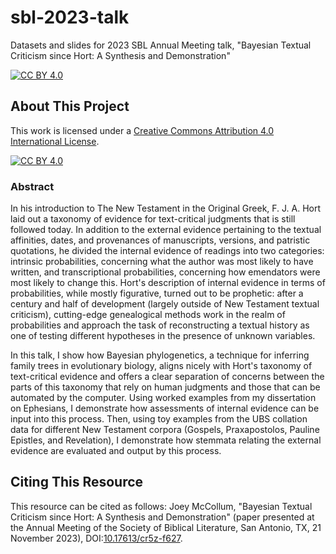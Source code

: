 # sbl-2023-talk
Datasets and slides for 2023 SBL Annual Meeting talk, "Bayesian Textual Criticism since Hort: A Synthesis and Demonstration"

[![CC BY 4.0][cc-by-shield]][cc-by]

## About This Project

This work is licensed under a
[Creative Commons Attribution 4.0 International License][cc-by].

[![CC BY 4.0][cc-by-image]][cc-by]

[cc-by]: http://creativecommons.org/licenses/by/4.0/
[cc-by-image]: https://i.creativecommons.org/l/by/4.0/88x31.png
[cc-by-shield]: https://img.shields.io/badge/License-CC%20BY%204.0-lightgrey.svg

### Abstract

In his introduction to The New Testament in the Original Greek, F. J. A. Hort laid out a taxonomy of evidence for text-critical judgments that is still followed today.
In addition to the external evidence pertaining to the textual affinities, dates, and provenances of manuscripts, versions, and patristic quotations, he divided the internal evidence of readings into two categories: intrinsic probabilities, concerning what the author was most likely to have written, and transcriptional probabilities, concerning how emendators were most likely to change this.
Hort's description of internal evidence in terms of probabilities, while mostly figurative, turned out to be prophetic: after a century and half of development (largely outside of New Testament textual criticism), cutting-edge genealogical methods work in the realm of probabilities and approach the task of reconstructing a textual history as one of testing different hypotheses in the presence of unknown variables.

In this talk, I show how Bayesian phylogenetics, a technique for inferring family trees in evolutionary biology, aligns nicely with Hort's taxonomy of text-critical evidence and offers a clear separation of concerns between the parts of this taxonomy that rely on human judgments and those that can be automated by the computer.
Using worked examples from my dissertation on Ephesians, I demonstrate how assessments of internal evidence can be input into this process.
Then, using toy examples from the UBS collation data for different New Testament corpora (Gospels, Praxapostolos, Pauline Epistles, and Revelation), I demonstrate how stemmata relating the external evidence are evaluated and output by this process.

## Citing This Resource
This resource can be cited as follows: Joey McCollum, "Bayesian Textual Criticism since Hort: A Synthesis and Demonstration" (paper presented at the Annual Meeting of the Society of Biblical Literature, San Antonio, TX, 21 November 2023), DOI:[10.17613/cr5z-f627](https://doi.org/10.17613/cr5z-f627).
